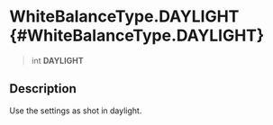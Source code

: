 WhiteBalanceType.DAYLIGHT {#WhiteBalanceType.DAYLIGHT}
=========================

> int **DAYLIGHT**

Description
-----------

Use the settings as shot in daylight.
